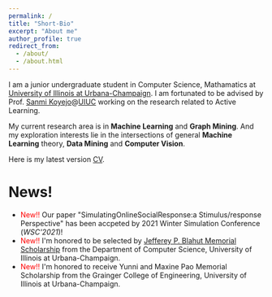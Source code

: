 ```yaml
---
permalink: /
title: "Short-Bio"
excerpt: "About me"
author_profile: true
redirect_from: 
  - /about/
  - /about.html
---
```


I am a junior undergraduate student in Computer Science, Mathamatics at [University of Illinois at Urbana-Champaign](https://illinois.edu/). I am fortunated to be advised by Prof. [Sanmi Koyejo](https://sanmi.cs.illinois.edu/)@[UIUC](https://illinois.edu/) working on the research related to Active Learning.

My current research area is in **Machine Learning** and **Graph Mining**. And my exploration interests lie in the intersections of general **Machine Learning** theory, **Data Mining** and **Computer Vision**.

Here is my latest version [CV](https://minhaoj2.github.io/files/CV.pdf).

News!
======
* <span style="color:red">New!!</span> Our paper "SimulatingOnlineSocialResponse:a Stimulus/response Perspective" has been accpeted by 2021 Winter Simulation Conference (*WSC'2021*)!
* <span style="color:red">New!!</span> I'm honored to be selected by [Jefferey P. Blahut Memorial Scholarship](https://cs.illinois.edu/about/awards/undergraduate-scholarships-awards/jeffrey-p-blahut-memorial-scholarship) from the Department of Computer Science, University of Illinois at Urbana-Champaign.
* <span style="color:red">New!!</span> I'm honored to receive Yunni and Maxine Pao Memorial Scholarship from the Grainger College of Engineering, University of Illinois at Urbana-Champaign.
